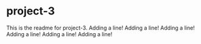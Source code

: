 # project-3

This is the readme for project-3.
Adding a line!
Adding a line!
Adding a line!
Adding a line!
Adding a line!
Adding a line!
